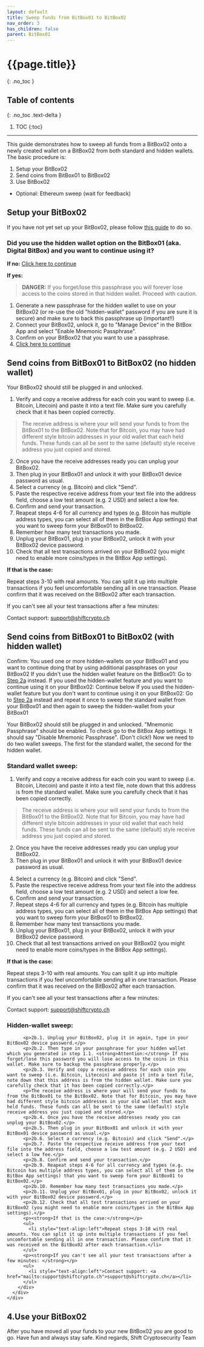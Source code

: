 ```yaml
---
layout: default
title: Sweep funds from BitBox01 to BitBox02
nav_order: 3
has_children: false
parent: BitBox01
---
```

# {{page.title}}
{: .no_toc }

## Table of contents
{: .no_toc .text-delta }

1. TOC
{:toc}

---
This guide demonstrates how to sweep all funds from a BitBox02 onto a newly created wallet on a BitBox02 from both standard and hidden wallets. The basic procedure is:
1. Setup your BitBox02
2. Send coins from BitBox01 to BitBox02
3. Use BitBox02
* Optional: Ethereum sweep (wait for feedback)


## Setup your BitBox02
If you have not yet set up your BitBox02, please follow [this guide]({{site.baseurl}}/docs/bitbox02/Getting-started/setup/) to do so.


### Did you use the hidden wallet option on the BitBox01 (aka. Digital BitBox) and you want to continue using it?

**If no:** [Click here to continue]({{site.baseurl}}/docs/bitbox01/bitbox01_sweep_to_BB02/#send-coins-from-bitbox01-to-bitbox02-no-hidden-wallet)

**If yes:**

>**DANGER:** If you forget/lose this passphrase you will forever lose access to the coins stored in that hidden wallet. Proceed with caution.
1. Generate a new passphrase for the hidden wallet to use on your BitBox02 (or re-use the old "hidden-wallet" password if you are sure it is secure) and make sure to back this passphrase up (important!!)
2. Connect your BitBox02, unlock it, go to "Manage Device" in the BitBox App and select "Enable Mnemonic Passphrase".
3. Confirm on your BitBox02 that you want to use a passphrase.
4. [Click here to continue]({{site.baseurl}}/docs/bitbox01/bitbox01_sweep_to_BB02/#send-coins-from-bitbox01-to-bitbox02-with-hidden-wallet)

## Send coins from BitBox01 to BitBox02 (no hidden wallet)
Your BitBox02 should still be plugged in and unlocked.
1. Verify and copy a receive address for each coin you want to sweep (i.e. Bitcoin, Litecoin) and paste it into a text file. Make sure you carefully check that it has been copied correctly.

>The receive address is where your will send your funds to from the BitBox01 to the BitBox02. Note that for Bitcoin, you may have had different style bitcoin addresses in your old wallet that each held funds. These funds can all be sent to the same (default) style receive address you just copied and stored.

2. Once you have the receive addresses ready you can unplug your BitBox02.
3. Then plug in your BitBox01 and unlock it with your BitBox01 device password as usual.
4. Select a currency (e.g. Bitcoin) and click "Send".
5. Paste the respective receive address from your text file into the address field, choose a low test amount (e.g. 2 USD) and select a low fee.
6. Confirm and send your transaction.
7. Reapeat steps 4-6 for all currency and types (e.g. Bitcoin has multiple address types, you can select all of them in the BitBox App settings) that you want to sweep form your BitBox01 to BitBox02.
8. Remember how many test transactions you made.
9. Unplug your BitBox01, plug in your BitBox02, unlock it with your BitBox02 device password.
10. Check that all test transactions arrived on your BitBox02 (you might need to enable more coins/types in the BitBox App settings).

**If that is the case:**

Repeat steps 3-10 with real amounts. You can split it up into multiple transactions if you feel uncomfortable sending all in one transaction. Please confirm that it was received on the BitBox02 after each transaction.

If you can't see all your test transactions after a few minutes:

Contact support: [support@shiftcrypto.ch](mailto:support@shiftcrypto.ch)


## Send coins from BitBox01 to BitBox02 (with hidden wallet)
Confirm: You used one or more hidden-wallets on your BitBox01 and you want to continue doing that by using additional passphrases on your BitBox02
If you didn't use the hidden wallet feature on the BitBox01: Go to <a href="#step2a">Step 2a</a> instead.
If you used the hidden-wallet feature and you want to continue using it on your BitBox02:
Continue below
If you used the hidden-wallet feature but you don't want to continue using it on your BitBox02:
Go to <a href="#step2a">Step 2a</a> instead and repeat it once to sweep the standard wallet from your BitBox01 and then again to sweep the hidden-wallet from your BitBox01

Your BitBox02 should still be plugged in and unlocked.
"Mnemonic Passphrase" should be enabled. To check go to the BitBox App settings. It should say "Disable Mnemonic Passphrase". (Don't click!)
Now we need to do two wallet sweeps. The first for the standard wallet, the second for the hidden wallet.

### Standard wallet sweep:
1. Verify and copy a receive address for each coin you want to sweep (i.e. Bitcoin, Litecoin) and paste it into a text file, note down that this address is from the standard wallet. Make sure you carefully check that it has been copied correctly.

> The receive address is where your will send your funds to from the BitBox01 to the BitBox02. Note that for Bitcoin, you may have had different style bitcoin addresses in your old wallet that each held funds. These funds can all be sent to the same (default) style receive address you just copied and stored.

2. Once you have the receive addresses ready you can unplug your BitBox02.
3. Then plug in your BitBox01 and unlock it with your BitBox01 device password as usual.</p>
4. Select a currency (e.g. Bitcoin) and click "Send".
5. Paste the respective receive address from your text file into the address field, choose a low test amount (e.g. 2 USD) and select a low fee.
6. Confirm and send your transaction.
7. Repeat steps 4-6 for all currency and types (e.g. Bitcoin has multiple address types, you can select all of them in the BitBox App settings) that you want to sweep form your BitBox01 to BitBox02.
8. Remember how many test transactions you made.
9. Unplug your BitBox01, plug in your BitBox02, unlock it with your BitBox02 device password.
10. Check that all test transactions arrived on your BitBox02 (you might need to enable more coins/types in the BitBox App settings).

**If that is the case:**

Repeat steps 3-10 with real amounts. You can split it up into multiple transactions if you feel uncomfortable sending all in one transaction. Please confirm that it was received on the BitBox02 after each transaction.

If you can't see all your test transactions after a few minutes:

Contact support: [support@shiftcrypto.ch](mailto:support@shiftcrypto.ch)


### Hidden-wallet sweep:
          <p>2b.1. Unplug your BitBox02, plug it in again, type in your BitBox02 device password.</p>
          <p>2b.2. Then type in your passphrase for your hidden wallet which you generated in step 1.1. <strong>Attention:</strong> If you forget/lose this password you will lose access to the coins in this wallet. Make sure to backup the passphrase properly.</p>
          <p>2b.3. Verify and copy a receive address for each coin you want to sweep (i.e. Bitcoin, Litecoin) and paste it into a text file, note down that this address is from the hidden wallet. Make sure you carefully check that it has been copied correctly.</p>
          <p>The receive address is where your will send your funds to from the BitBox01 to the BitBox02. Note that for Bitcoin, you may have had different style bitcoin addresses in your old wallet that each held funds. These funds can all be sent to the same (default) style receive address you just copied and stored.</p>
          <p>2b.4. Once you have the receive addresses ready you can unplug your BitBox02.</p>
          <p>2b.5. Then plug in your BitBox01 and unlock it with your BitBox01 device password as usual.</p>
          <p>2b.6. Select a currency (e.g. Bitcoin) and click "Send".</p>
          <p>2b.7. Paste the respective receive address from your text file into the address field, choose a low test amount (e.g. 2 USD) and select a low fee.</p>
          <p>2b.8. Confirm and send your transaction.</p>
          <p>2b.9. Reapeat steps 4-6 for all currency and types (e.g. Bitcoin has multiple address types, you can select all of them in the BitBox App settings) that you want to sweep form your BitBox01 to BitBox02.</p>
          <p>2b.10. Remember how many test transactions you made.</p>
          <p>2b.11. Unplug your BitBox01, plug in your BitBox02, unlock it with your BitBox02 device password.</p>
          <p>2b.12. Check that all test transactions arrived on your BitBox02 (you might need to enable more coins/types in the BitBox App settings).</p>
          <p><strong>If that is the case:</strong></p>
          <ul>
            <li style="text-align:left">Repeat steps 3-10 with real amounts. You can split it up into multiple transactions if you feel uncomfortable sending all in one transaction. Please confirm that it was received on the BitBox02 after each transaction.</li>
          </ul>
          <p><strong>If you can't see all your test transactions after a few minutes: </strong></p>
          <ul>
            <li style="text-align:left">Contact support: <a href="mailto:support@shiftcrypto.ch">support@shiftcrypto.ch</a></li>
          </ul>
        </div>
      </div>
    </div>
  </div>
</section>

<section class="leftup leftdown with-space gray-gradient" id="step4">
  <div class="content-width">
    <div class="row center-xs">
      <div class="col-xs-11 col-sm-9 col-md-7">
        <h1 class="title"><span class="gray m-right">4.</span>Use your BitBox02</h1>
        <div class="m-top-xlarge">
          <p>After you have moved all your funds to your new BitBox02 you are good to go. Have fun and always stay safe. Kind regards, Shift Cryptosecurity Team</p>
        </div>
      </div>
    </div>
  </div>
</section>
